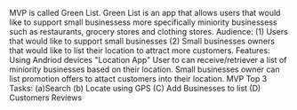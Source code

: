 MVP is called Green List. Green List is an app that allows users that would like to support small businessess more specifically miniority businessess such as restaurants, grocery stores and clothing stores.
Audience: (1) Users that would like to support small businesses (2) Small businesses owners that would like to list their location to attract more customers.
Features:  Using Andriod devices "Location App" User to can receive/retriever a list of miniority businesses based on their location. Small businesses owner can list promotion offers to attact customers into their location. 
MVP Top 3 Tasks:  (a)Search (b) Locate using GPS  (C) Add Businesses to list (D) Customers Reviews
